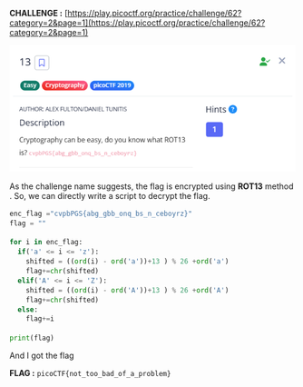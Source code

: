 **CHALLENGE :**
[https://play.picoctf.org/practice/challenge/62?category=2&page=1](https://play.picoctf.org/practice/challenge/62?category=2&page=1)

![ROT13](../../../../static/img/ROT13.PNG)

As the challenge name suggests, the flag is encrypted using **ROT13** method .
So, we can directly write a script to decrypt the flag.  

```python
enc_flag ="cvpbPGS{abg_gbb_onq_bs_n_ceboyrz}"
flag = ""

for i in enc_flag:
  if('a' <= i <= 'z'):
    shifted = ((ord(i) - ord('a'))+13 ) % 26 +ord('a')
    flag+=chr(shifted)
  elif('A' <= i <= 'Z'):
    shifted = ((ord(i) - ord('A'))+13 ) % 26 +ord('A')
    flag+=chr(shifted)
  else:
    flag+=i

print(flag)
```
And I got the flag 

**FLAG :** ` picoCTF{not_too_bad_of_a_problem} `

 